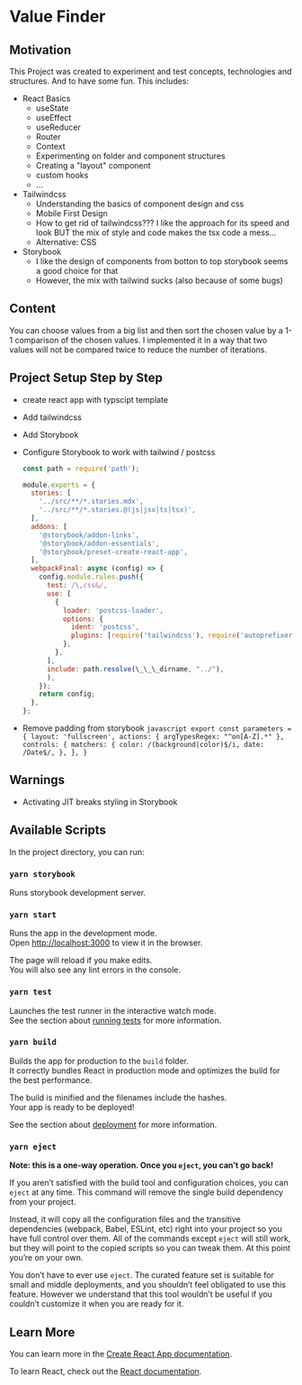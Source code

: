 # Value Finder

## Motivation

This Project was created to experiment and test concepts, technologies and structures. And to have some fun. This includes:

- React Basics
  - useState
  - useEffect
  - useReducer
  - Router
  - Context
  - Experimenting on folder and component structures
  - Creating a "layout" component
  - custom hooks
  - ...
- Tailwindcss
  - Understanding the basics of component design and css
  - Mobile First Design
  - How to get rid of tailwindcss??? I like the approach for its speed and look BUT the mix of style and code makes the tsx code a mess...
  - Alternative: CSS
- Storybook
  - I like the design of components from botton to top storybook seems a good choice for that
  - However, the mix with tailwind sucks (also because of some bugs)

## Content

You can choose values from a big list and then sort the chosen value by a 1-1 comparison of the chosen values. I implemented it in a way that two values will not be compared twice to reduce the number of iterations.

## Project Setup Step by Step

- create react app with typscipt template
- Add tailwindcss
- Add Storybook
- Configure Storybook to work with tailwind / postcss

  ```javascript
  const path = require('path');

  module.exports = {
    stories: [
      '../src/**/*.stories.mdx',
      '../src/**/*.stories.@(js|jsx|ts|tsx)',
    ],
    addons: [
      '@storybook/addon-links',
      '@storybook/addon-essentials',
      '@storybook/preset-create-react-app',
    ],
    webpackFinal: async (config) => {
      config.module.rules.push({
        test: /\,css&/,
        use: [
          {
            loader: 'postcss-loader',
            options: {
              ident: 'postcss',
              plugins: [require('tailwindcss'), require('autoprefixer')],
            },
          },
        ],
        include: path.resolve(\_\_\_dirname, "../"),
        ),
      });
      return config;
    },
  };
  ```

- Remove padding from storybook
  `javascript export const parameters = { layout: 'fullscreen', actions: { argTypesRegex: "^on[A-Z].*" }, controls: { matchers: { color: /(background|color)$/i, date: /Date$/, }, }, } `

## Warnings

- Activating JIT breaks styling in Storybook

## Available Scripts

In the project directory, you can run:

### `yarn storybook`

Runs storybook development server.

### `yarn start`

Runs the app in the development mode.\
Open [http://localhost:3000](http://localhost:3000) to view it in the browser.

The page will reload if you make edits.\
You will also see any lint errors in the console.

### `yarn test`

Launches the test runner in the interactive watch mode.\
See the section about [running tests](https://facebook.github.io/create-react-app/docs/running-tests) for more information.

### `yarn build`

Builds the app for production to the `build` folder.\
It correctly bundles React in production mode and optimizes the build for the best performance.

The build is minified and the filenames include the hashes.\
Your app is ready to be deployed!

See the section about [deployment](https://facebook.github.io/create-react-app/docs/deployment) for more information.

### `yarn eject`

**Note: this is a one-way operation. Once you `eject`, you can’t go back!**

If you aren’t satisfied with the build tool and configuration choices, you can `eject` at any time. This command will remove the single build dependency from your project.

Instead, it will copy all the configuration files and the transitive dependencies (webpack, Babel, ESLint, etc) right into your project so you have full control over them. All of the commands except `eject` will still work, but they will point to the copied scripts so you can tweak them. At this point you’re on your own.

You don’t have to ever use `eject`. The curated feature set is suitable for small and middle deployments, and you shouldn’t feel obligated to use this feature. However we understand that this tool wouldn’t be useful if you couldn’t customize it when you are ready for it.

## Learn More

You can learn more in the [Create React App documentation](https://facebook.github.io/create-react-app/docs/getting-started).

To learn React, check out the [React documentation](https://reactjs.org/).

```

```
